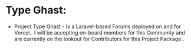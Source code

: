 # Type Ghast:

* Project Type Ghast - Is a Laravel-based Forums deployed on and for Vercel.. I will be accepting on-board members for this Community and are currently on the lookout for Contributors for this Project Package..
